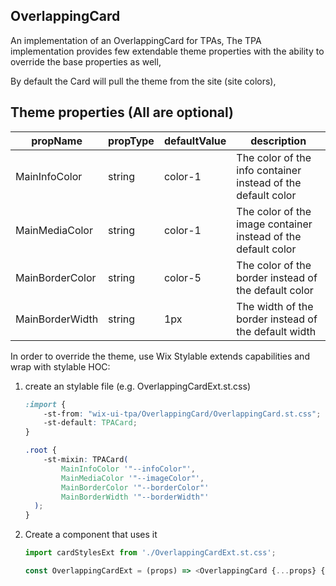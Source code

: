 ## OverlappingCard
An implementation of an OverlappingCard for TPAs,
The TPA implementation provides few extendable theme properties with the ability to override the base properties as well,

By default the Card will pull the theme from the site (site colors),

## Theme properties (All are optional)

| propName   | propType | defaultValue | description |
|------------|----------|--------------|-------------|
| MainInfoColor  | string   | color-1 | The color of the info container instead of the default color |
| MainMediaColor  | string   | color-1 | The color of the image container instead of the default color |
| MainBorderColor  | string   | color-5 | The color of the border instead of the default color |
| MainBorderWidth  | string   | 1px | The width of the border instead of the default width |


In order to override the theme, use Wix Stylable extends capabilities and wrap with stylable HOC:

1. create an stylable file (e.g. OverlappingCardExt.st.css)
    ``` css
    :import {
        -st-from: "wix-ui-tpa/OverlappingCard/OverlappingCard.st.css";
        -st-default: TPACard;
    }

    .root {
        -st-mixin: TPACard(
            MainInfoColor '"--infoColor"',
            MainMediaColor '"--imageColor"',
            MainBorderColor '"--borderColor"'
            MainBorderWidth '"--borderWidth"'
      );
    }

    ```

2. Create a component that uses it
    ``` javascript
    import cardStylesExt from './OverlappingCardExt.st.css';

    const OverlappingCardExt = (props) => <OverlappingCard {...props} {...cardStylesExt('root', {}, props)}/>;
    ```
